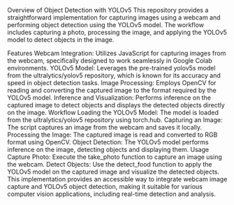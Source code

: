 
Overview of Object Detection with YOLOv5
This repository provides a straightforward implementation for capturing images using a webcam and performing object detection using the YOLOv5 model. The workflow includes capturing a photo, processing the image, and applying the YOLOv5 model to detect objects in the image.

Features
Webcam Integration: Utilizes JavaScript for capturing images from the webcam, specifically designed to work seamlessly in Google Colab environments.
YOLOv5 Model: Leverages the pre-trained yolov5s model from the ultralytics/yolov5 repository, which is known for its accuracy and speed in object detection tasks.
Image Processing: Employs OpenCV for reading and converting the captured image to the format required by the YOLOv5 model.
Inference and Visualization: Performs inference on the captured image to detect objects and displays the detected objects directly on the image.
Workflow
Loading the YOLOv5 Model: The model is loaded from the ultralytics/yolov5 repository using torch.hub.
Capturing an Image: The script captures an image from the webcam and saves it locally.
Processing the Image: The captured image is read and converted to RGB format using OpenCV.
Object Detection: The YOLOv5 model performs inference on the image, detecting objects and displaying them.
Usage
Capture Photo: Execute the take_photo function to capture an image using the webcam.
Detect Objects: Use the detect_food function to apply the YOLOv5 model on the captured image and visualize the detected objects.
This implementation provides an accessible way to integrate webcam image capture and YOLOv5 object detection, making it suitable for various computer vision applications, including real-time detection and analysis.
